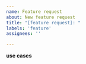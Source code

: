 ```yaml
---
name: Feature request
about: New feature request
title: "[feature request]: "
labels: 'feature'
assignees: ''

---
```


**use cases**
